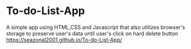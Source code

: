 # To-do-List-App
 A simple app using HTML,CSS and Javascript that also utilizes browser's storage to preserve user's data until user's click on hard delete button
  https://seazonal2001.github.io/To-do-List-App/
 
